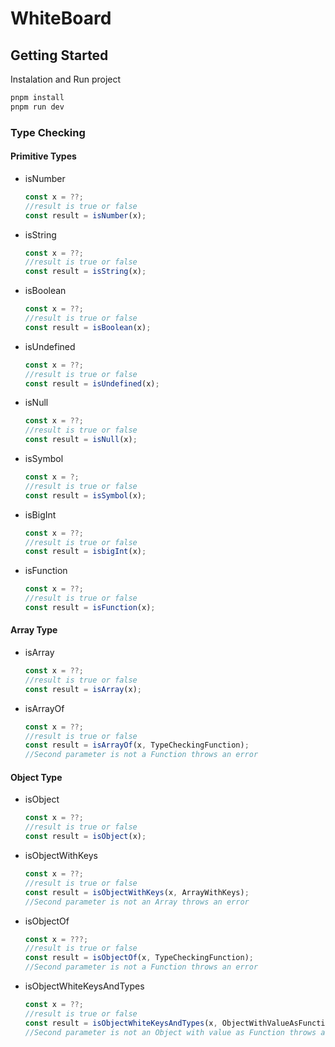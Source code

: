 # WhiteBoard
## Getting Started
Instalation and Run project
```sh
pnpm install
pnpm run dev 
```
### Type Checking
#### Primitive Types
* isNumber
    ```javascript
    const x = ??;
    //result is true or false
    const result = isNumber(x);
    ```
* isString
    ```javascript
    const x = ??;
    //result is true or false
    const result = isString(x);
    ```
* isBoolean
     ```javascript
    const x = ??;
    //result is true or false
    const result = isBoolean(x);
    ```
* isUndefined
    ```javascript
    const x = ??;
    //result is true or false
    const result = isUndefined(x);
    ```
* isNull
     ```javascript
    const x = ??;
    //result is true or false
    const result = isNull(x);
    ```
* isSymbol
    ```javascript
    const x = ?;
    //result is true or false
    const result = isSymbol(x);
    ```
* isBigInt
    ```javascript
    const x = ??;
    //result is true or false
    const result = isbigInt(x);
    ```
* isFunction
    ```javascript
    const x = ??;
    //result is true or false
    const result = isFunction(x);
    ```
#### Array Type
* isArray
    ```javascript
    const x = ??;
    //result is true or false
    const result = isArray(x);
    ```
* isArrayOf
     ```javascript
    const x = ??;
    //result is true or false
    const result = isArrayOf(x, TypeCheckingFunction);
    //Second parameter is not a Function throws an error
    ```
#### Object Type
* isObject
     ```javascript
    const x = ??;
    //result is true or false
    const result = isObject(x);
    ```
* isObjectWithKeys
     ```javascript
    const x = ??;
    //result is true or false
    const result = isObjectWithKeys(x, ArrayWithKeys);
    //Second parameter is not an Array throws an error
    ```
* isObjectOf
    ```javascript
    const x = ???;
    //result is true or false
    const result = isObjectOf(x, TypeCheckingFunction);
    //Second parameter is not a Function throws an error
    ```
* isObjectWhiteKeysAndTypes
    ```javascript
    const x = ??;
    //result is true or false
    const result = isObjectWhiteKeysAndTypes(x, ObjectWithValueAsFunction);
    //Second parameter is not an Object with value as Function throws an error
    ```
